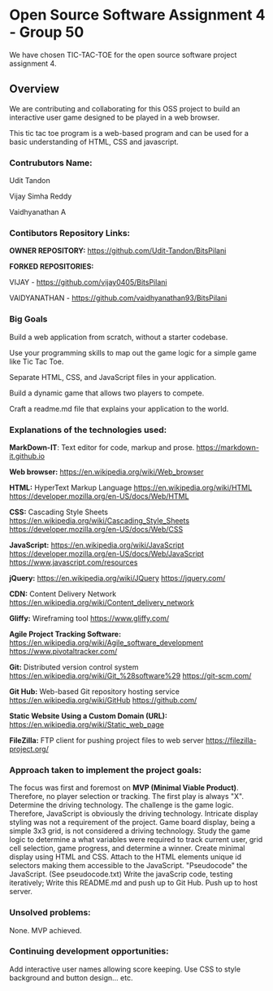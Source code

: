 # Open Source Software Assignment 4 - Group 50
We have chosen TIC-TAC-TOE for the open source software project assignment 4.

## Overview
We are contributing and collaborating for this OSS project to build an interactive user game designed to be played in a web browser.

This tic tac toe program is a web-based program and can be used for a basic understanding of HTML, CSS and javascript.

### Contrubutors Name:

Udit Tandon

Vijay Simha Reddy

Vaidhyanathan A


### Contibutors Repository Links:

**OWNER REPOSITORY:**  https://github.com/Udit-Tandon/BitsPilani 

**FORKED REPOSITORIES:**

VIJAY -  https://github.com/vijay0405/BitsPilani

VAIDYANATHAN - https://github.com/vaidhyanathan93/BitsPilani 


### Big Goals

Build a web application from scratch, without a starter codebase.

Use your programming skills to map out the game logic for a simple game like Tic Tac Toe.

Separate HTML, CSS, and JavaScript files in your application.

Build a dynamic game that allows two players to compete.

Craft a readme.md file that explains your application to the world.

### Explanations of the technologies used:

**MarkDown-IT**: Text editor for code, markup and prose. https://markdown-it.github.io

**Web browser:** https://en.wikipedia.org/wiki/Web_browser

**HTML:** HyperText Markup Language https://en.wikipedia.org/wiki/HTML https://developer.mozilla.org/en-US/docs/Web/HTML

**CSS:** Cascading Style Sheets https://en.wikipedia.org/wiki/Cascading_Style_Sheets https://developer.mozilla.org/en-US/docs/Web/CSS

**JavaScript:** https://en.wikipedia.org/wiki/JavaScript https://developer.mozilla.org/en-US/docs/Web/JavaScript https://www.javascript.com/resources

**jQuery:** https://en.wikipedia.org/wiki/JQuery https://jquery.com/

**CDN:** Content Delivery Network https://en.wikipedia.org/wiki/Content_delivery_network

**Gliffy:** Wireframing tool https://www.gliffy.com/

**Agile Project Tracking Software:** https://en.wikipedia.org/wiki/Agile_software_development https://www.pivotaltracker.com/

**Git:** Distributed version control system https://en.wikipedia.org/wiki/Git_%28software%29 https://git-scm.com/

**Git Hub:** Web-based Git repository hosting service https://en.wikipedia.org/wiki/GitHub https://github.com/

**Static Website Using a Custom Domain (URL):** https://en.wikipedia.org/wiki/Static_web_page

**FileZilla:** FTP client for pushing project files to web server https://filezilla-project.org/


### Approach taken to implement the project goals:

The focus was first and foremost on **MVP (Minimal Viable Product)**. Therefore, no player selection or tracking. The first play is always "X".
Determine the driving technology. The challenge is the game logic. Therefore, JavaScript is obviously the driving technology. Intricate display styling was not a requirement of the project. Game board display, being a simple 3x3 grid, is not considered a driving technology.
Study the game logic to determine a what variables were required to track current user, grid cell selection, game progress, and determine a winner.
Create minimal display using HTML and CSS. Attach to the HTML elements unique id selectors making them accessible to the JavaScript.
"Pseudocode" the JavaScript. (See pseudocode.txt)
Write the javaScrip code, testing iteratively;
Write this README.md and push up to Git Hub.
Push up to host server.

### Unsolved problems:

None. MVP achieved.

### Continuing development opportunities:

Add interactive user names allowing score keeping.
Use CSS to style background and button design... etc.

